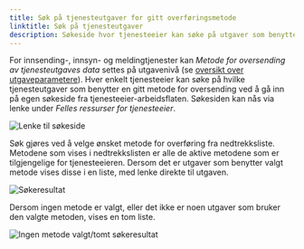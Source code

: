 ```yaml
---
title: Søk på tjenesteutgaver for gitt overføringsmetode
linktitle: Søk på tjenesteutgaver
description: Søkeside hvor tjenesteeier kan søke på utgaver som benytter gitt overføringsmetode ved innsending
---
```


For innsending-, innsyn- og meldingtjenester kan _Metode for oversending av tjenesteutgaves data_ settes
på utgavenivå (se [oversikt over utgaveparametere](../../tjenestetyper/felles-funksjonalitet/#utgaveparametere)).
Hver enkelt tjenesteeier kan søke på hvilke tjenesteutgaver som benytter en gitt metode for oversending ved å gå inn på egen søkeside fra tjenesteeier-arbeidsflaten.
Søkesiden kan nås via lenke under _Felles ressurser for tjenesteeier_.

![Lenke til søkeside](/docs/images/guides/tul/shipment-search-link.png?width=400 "Lenke til søkeside")

Søk gjøres ved å velge ønsket metode for overføring fra nedtrekksliste. Metodene som vises i nedtrekkslisten er alle de aktive metodene som er tilgjengelige for tjenesteeieren.
Dersom det er utgaver som benytter valgt metode vises disse i en liste, med lenke direkte til utgaven.

![Søkeresultat](/docs/images/guides/tul/shipment-search-list.png?width=700 "Søkeresultat")

Dersom ingen metode er valgt, eller det ikke er noen utgaver som bruker den valgte metoden, vises en tom liste.

![Ingen metode valgt/tomt søkeresultat](/docs/images/guides/tul/shipment-search-empty.png?width=700 "Ingen metode valgt/tomt søkeresultat")